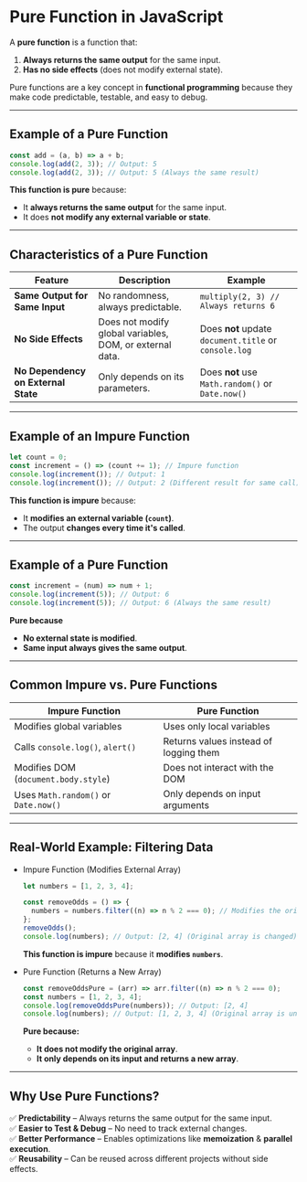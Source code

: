 # Pure Function in JavaScript

A **pure function** is a function that:

1. **Always returns the same output** for the same input.
2. **Has no side effects** (does not modify external state).

Pure functions are a key concept in **functional programming** because they make code predictable, testable, and easy to debug.

---

## Example of a Pure Function

```js
const add = (a, b) => a + b;
console.log(add(2, 3)); // Output: 5
console.log(add(2, 3)); // Output: 5 (Always the same result)
```

**This function is pure** because:

- It **always returns the same output** for the same input.
- It does **not modify any external variable or state**.

---

## Characteristics of a Pure Function

| Feature                             | Description                                              | Example                                               |
| ----------------------------------- | -------------------------------------------------------- | ----------------------------------------------------- |
| **Same Output for Same Input**      | No randomness, always predictable.                       | `multiply(2, 3) // Always returns 6`                  |
| **No Side Effects**                 | Does not modify global variables, DOM, or external data. | Does **not** update `document.title` or `console.log` |
| **No Dependency on External State** | Only depends on its parameters.                          | Does **not** use `Math.random()` or `Date.now()`      |

---

## Example of an Impure Function

```js
let count = 0;
const increment = () => (count += 1); // Impure function
console.log(increment()); // Output: 1
console.log(increment()); // Output: 2 (Different result for same call)
```

**This function is impure** because:

- It **modifies an external variable (`count`)**.
- The output **changes every time it's called**.

---

## Example of a Pure Function

```js
const increment = (num) => num + 1;
console.log(increment(5)); // Output: 6
console.log(increment(5)); // Output: 6 (Always the same result)
```

**Pure because**

- **No external state is modified**.
- **Same input always gives the same output**.

---

## Common Impure vs. Pure Functions

| **Impure Function**                  | **Pure Function**                      |
| ------------------------------------ | -------------------------------------- |
| Modifies global variables            | Uses only local variables              |
| Calls `console.log()`, `alert()`     | Returns values instead of logging them |
| Modifies DOM (`document.body.style`) | Does not interact with the DOM         |
| Uses `Math.random()` or `Date.now()` | Only depends on input arguments        |

---

## Real-World Example: Filtering Data

- Impure Function (Modifies External Array)

  ```js
  let numbers = [1, 2, 3, 4];

  const removeOdds = () => {
    numbers = numbers.filter((n) => n % 2 === 0); // Modifies the original array
  };
  removeOdds();
  console.log(numbers); // Output: [2, 4] (Original array is changed)
  ```

  **This function is impure** because it **modifies `numbers`**.

- Pure Function (Returns a New Array)

  ```js
  const removeOddsPure = (arr) => arr.filter((n) => n % 2 === 0);
  const numbers = [1, 2, 3, 4];
  console.log(removeOddsPure(numbers)); // Output: [2, 4]
  console.log(numbers); // Output: [1, 2, 3, 4] (Original array is unchanged)
  ```

  **Pure because:**

  - **It does not modify the original array**.
  - **It only depends on its input and returns a new array**.

---

## Why Use Pure Functions?

✅ **Predictability** – Always returns the same output for the same input.  
✅ **Easier to Test & Debug** – No need to track external changes.  
✅ **Better Performance** – Enables optimizations like **memoization** & **parallel execution**.  
✅ **Reusability** – Can be reused across different projects without side effects.
